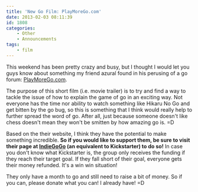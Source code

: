 ```yaml
---
title: 'New Go Film: PlayMoreGo.com'
date: 2013-02-03 08:11:39
id: 1808
categories:
	- Other
	- Announcements
tags:
	- film
---
```


This weekend has been pretty crazy and busy, but I thought I would let you guys know about something my friend azural found in his perusing of a go forum: [PlayMoreGo.com](http://www.playmorego.com).

The purpose of this short film (i.e. movie trailer) is to try and find a way to tackle the issue of how to explain the game of go in an exciting way. Not everyone has the time nor ability to watch something like Hikaru No Go and get bitten by the go bug, so this is something that I think would really help to further spread the word of go. After all, just because someone doesn't like chess doesn't mean they won't be smitten by how amazing go is. =D

Based on the their website, I think they have the potential to make something incredible. **So if you would like to support them, be sure to visit their page at [IndieGoGo](http://www.indiegogo.com/playmorego) (an equivalent to Kickstarter) to do so!** In case you don't know what Kickstarter is, the group only receives the funding if they reach their target goal. If they fall short of their goal, everyone gets their money refunded. It's a win win situation!

They only have a month to go and still need to raise a bit of money. So if you can, please donate what you can! I already have! =D